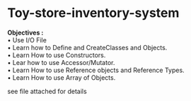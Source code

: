 # Toy-store-inventory-system
<b>Objectives : </b><br>
• Use I/O File<br>
• Learn how to Define and CreateClasses and Objects.<br>
• Learn How to use Constructors.<br>
• Lear how to use Accessor/Mutator.<br>• Learn How to use Reference objects and Reference Types.<br>
• Learn How to use Array of Objects.<br>

see file attached for details

